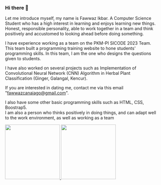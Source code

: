 ### Hi there 👋

Let me introduce myself, my name is Fawwaz Ikbar. A Computer Science Student who has a high interest in learning and enjoys learning new things. Honest, responsible personality, able to work together in a team and think positively and accustomed to looking ahead before doing something.<br>

I have experience working as a team on the PKM-PI SICODE 2023 Team. This team built a programming training website to hone students' programming skills. In this team, I am the one who designs the questions given to students.<br>

I have also worked on several projects such as Implementation of Convolutional Neural Network (CNN) Algorithm in Herbal Plant Classification (Ginger, Galangal, Kencur).<br>

If you are interested in dating me, contact me via this email "fawwazcanaiago@gmail.com".

I also have some other basic programming skills such as HTML, CSS, Boostrap5.<br>
I am also a person who thinks positively in doing things, and can adapt well to the work environment, as well as working as a team<br>

<p align="left">
<a href="https://github.com/FawwazIkbar">
  <img height="180em" src="https://github-readme-stats-eight-theta.vercel.app/api?username=FawwazIkbar&show_icons=true&theme=algolia&include_all_commits=true&count_private=true"/>
  <img height="180em" src="https://github-readme-stats-eight-theta.vercel.app/api/top-langs/?username=fawwazikbar&layout=compact&theme=algolia"/>
</a>
</p>

<!--
**FawwazIkbar/FawwazIkbar** is a ✨ _special_ ✨ repository because its `README.md` (this file) appears on your GitHub profile.

Here are some ideas to get you started:

- 🔭 I’m currently working on ...
- 🌱 I’m currently learning ...
- 👯 I’m looking to collaborate on ...
- 🤔 I’m looking for help with ...
- 💬 Ask me about ...
- 📫 How to reach me: ...
- 😄 Pronouns: ...
- ⚡ Fun fact: ...
-->

